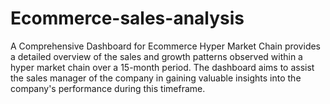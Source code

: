 # Ecommerce-sales-analysis
A Comprehensive Dashboard for Ecommerce Hyper Market Chain provides a detailed overview of the sales and growth patterns observed within a hyper market chain over a 15-month period. The dashboard aims to assist the sales manager of the company in gaining valuable insights into the company's performance during this timeframe.
